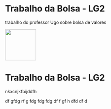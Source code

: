 <h1 align="LEFT"> Trabalho da Bolsa - LG2 </h1>

trabalho do professor Ugo sobre bolsa de valores </h1>


<img src="https://dev.java/assets/images/java-logo-vert-blk.png" width="100px">















<h1 align="LEFT"> Trabalho da Bolsa - LG2 </h1>


 nkxcnjkfbijddfh

 df
 gfdg
 rf
 g
 fdg
 fdg
 fdg
 df
 f
 gf
 h
 dfd
 df d 


































































































